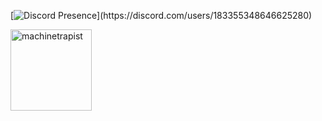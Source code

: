  [![Discord Presence](https://lanyard-profile-readme.vercel.app/api/183355348646625280?theme=dark&bg=000000&animated=true&hideDiscrim=true&borderRadius=10px&idleMessage=Probably%20doing%20something%20else...)](https://discord.com/users/183355348646625280)


<div>
    <div>
    <img src="https://count.getloli.com/get/@:clay17k?theme=clay17k" alt="machinetrapist" height="130px"/>
        </div>
<div>
